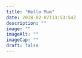 ```yaml
---
title: "Hello Mum"
date: 2018-02-07T13:53:54Z
description: ""
image: ""
imageAlt: ""
imageCap: ""
draft: false
---
```


<!--more-->
